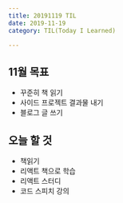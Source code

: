 ```yaml
---
title: 20191119 TIL
date: 2019-11-19
category: TIL(Today I Learned)

---
```


## 11월 목표

- 꾸준히 책 읽기
- 사이드 프로젝트 결과물 내기
- 블로그 글 쓰기

## 오늘 할 것

- 책읽기
- 리액트 책으로 학습
- 리액트 스터디
- 코드 스피치 강의



